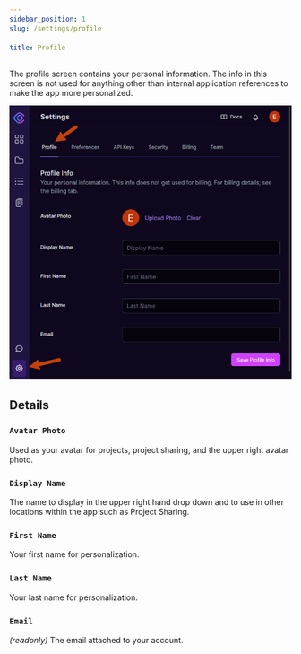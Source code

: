 ```yaml
---
sidebar_position: 1
slug: /settings/profile

title: Profile
---
```


The profile screen contains your personal information. The info in this screen is not used for anything other than internal application references to make the app more personalized.

![Profile Settings](/img/settings_profile.png)

## Details

### `Avatar Photo`
Used as your avatar for projects, project sharing, and the upper right avatar photo.

### `Display Name`
The name to display in the upper right hand drop down and to use in other locations within the app such as Project Sharing.

### `First Name`
Your first name for personalization.

### `Last Name`
Your last name for personalization.

### `Email`
_(readonly)_
The email attached to your account.
